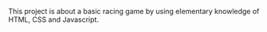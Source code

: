 This project is about a basic racing game by using elementary knowledge of HTML, CSS and Javascript.